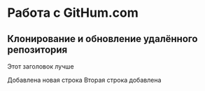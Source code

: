 # Работа с GitHum.com

## Клонирование и обновление удалённого репозитория
Этот заголовок лучше

Добавлена новая строка
Вторая строка добавлена

